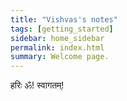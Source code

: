 ```yaml
---
title: "Vishvas's notes"
tags: [getting_started]
sidebar: home_sidebar
permalink: index.html
summary: Welcome page.
---
```


हरिः ॐ! स्वागतम्!

